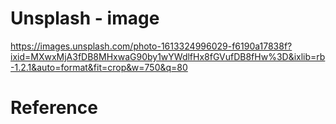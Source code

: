 # Unsplash - image

https://images.unsplash.com/photo-1613324996029-f6190a17838f?ixid=MXwxMjA3fDB8MHxwaG90by1wYWdlfHx8fGVufDB8fHw%3D&ixlib=rb-1.2.1&auto=format&fit=crop&w=750&q=80

# Reference 